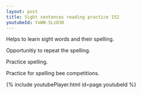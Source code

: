 ```yaml
---
layout: post
title: Sight sentences reading practice 152
youtubeId: YxWN-SLzO30
---
```

 
 
Helps to learn sight words and their spelling.

Opportunitiy to repeat the spelling. 

Practice spelling. 
 
Practice for spelling bee competitions. 
 
{% include youtubePlayer.html id=page.youtubeId %}
 
 
